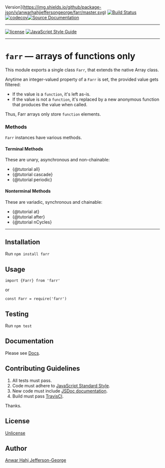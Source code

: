 Version](https://img.shields.io/github/package-json/v/anwarhahjjeffersongeorge/farr/master.svg) [![Build Status](https://travis-ci.com/anwarhahjjeffersongeorge/farr.svg?branch=master)](https://travis-ci.com/anwarhahjjeffersongeorge/farr) [![codecov](https://codecov.io/gh/anwarhahjjeffersongeorge/farr/branch/master/graph/badge.svg)](https://codecov.io/gh/anwarhahjjeffersongeorge/farr)[![Source Documentation](https://anwarhahjjeffersongeorge.github.io/farr/badge.svg)](https://anwarhahjjeffersongeorge.github.io/farr/source.html)

------------

[![license](https://img.shields.io/github/license/anwarhahjjeffersongeorge/farr.svg)](UNLICENSE) [![JavaScript Style Guide](https://img.shields.io/badge/code_style-standard-blue.svg)](https://standardjs.com)

--------------

# `farr` &mdash; arrays of functions only

This module exports a single class `Farr`, that extends the native Array class.

Anytime an integer-valued property of a `Farr` is set, the provided value gets filtered:
- If the value is a `function`, it's left as-is.
- If the value is not a `function`, it's replaced by a new anonymous function that produces the value when called.

Thus, Farr arrays only store `function` elements.

### Methods

`Farr` instances have various methods.

#### Terminal Methods
These are unary, asynchronous and non-chainable:

- {@tutorial all}
- {@tutorial cascade}
- {@tutorial periodic}

#### Nonterminal Methods
These are variadic, synchronous and chainable:

- {@tutorial at}
- {@tutorial after}
- {@tutorial nCycles}

------
## Installation

Run `npm install farr`

## Usage

    import {Farr} from 'farr'

or

    const Farr = require('farr')


## Testing
Run `npm test`


## Documentation

Please see [Docs](https://anwarhahjjeffersongeorge.github.io/linkedfunclist/).

## Contributing Guidelines
1.  All tests must pass.
3. Code must adhere to [JavaScript Standard Style](https://standardjs.com).
4. New code must include [JSDoc documentation](https://jsdoc.app/).
5. Build must pass [TravisCI](https://travis-ci.com/anwarhahjjeffersongeorge/farr).

Thanks.

## License
[Unlicense](https://unlicense.org/)

## Author
[Anwar Hahj Jefferson-George](https://github.com/anwarhahjjeffersongeorge)
